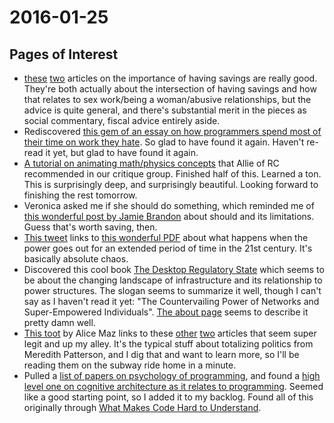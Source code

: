 # 2016-01-25

## Pages of Interest

- [these](http://mic.com/articles/133298/i-saved-half-of-everything-i-earned-to-build-my-own-fuck-off-fund-this-is-what-happened?utm_source=policymicFB&utm_medium=life&utm_campaign=social#.OGtw7C1pj) [two](https://thebillfold.com/a-story-of-a-fuck-off-fund-648401263659#.cqagt2dm9) articles on the importance of having savings are really good. They're both actually about the intersection of having savings and how that relates to sex work/being a woman/abusive relationships, but the advice is quite general, and there's substantial merit in the pieces as social commentary, fiscal advice entirely aside.
- Rediscovered [this gem of an essay on how programmers spend most of their time on work they hate](http://blog.ram.rachum.com/post/2840398276/the-miserable-programmer-paradox). So glad to have found it again. Haven't re-read it yet, but glad to have found it again.
- [A tutorial on animating math/physics concepts](https://acko.net/blog/animate-your-way-to-glory/) that Allie of RC recommended in our critique group. Finished half of this. Learned a ton. This is surprisingly deep, and surprisingly beautiful. Looking forward to finishing the rest tomorrow.
- Veronica asked me if she should do something, which reminded me of [this wonderful post by Jamie Brandon](http://scattered-thoughts.net/blog/2015/11/11/should-not/) about should and its limitations. Guess that's worth saving, then.
- [This tweet](https://twitter.com/cstross/status/691352036256923648) links to [this wonderful PDF](http://www.rvs.uni-bielefeld.de/publications/Reports/KempLancasterPowerCuts201512V3.pdf) about what happens when the power goes out for an extended period of time in the 21st century. It's basically absolute chaos.
- Discovered this cool book [The Desktop Regulatory State](https://desktopregulatorystate.wordpress.com/) which seems to be about the changing landscape of infrastructure and its relationship to power structures. The slogan seems to summarize it well, though I can't say as I haven't read it yet: "The Countervailing Power of Networks and Super-Empowered Individuals". [The about page](https://desktopregulatorystate.wordpress.com/2011/03/30/about-this-book/) seems to describe it pretty damn well.
- [This toot](https://twitter.com/alicemazzy/status/684381561479905281) by Alice Maz links to these [other](https://hbr.org/2016/01/diversity-policies-dont-help-women-or-minorities-and-they-make-white-men-feel-threatened) [two](http://status451.com/2015/12/21/totalizing-politics-and-insurance-rackets/) articles that seem super legit and up my alley. It's the typical stuff about totalizing politics from Meredith Patterson, and I dig that and want to learn more, so I'll be reading them on the subway ride home in a minute.
- Pulled a [list of papers on psychology of programming](http://synesthesiam.com/pages/pubs_talks.html), and found a [high level one on cognitive architecture as it relates to programming](http://synesthesiam.com/pages/pubs_talks.html). Seemed like a good starting point, so I added it to my backlog. Found all of this originally through [What Makes Code Hard to Understand](http://synesthesiam.com/posts/what-makes-code-hard-to-understand.html).
